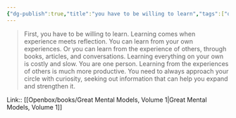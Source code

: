```yaml
---
{"dg-publish":true,"title":"you have to be willing to learn","tags":["quotes"],"date":"2024-05-06T10:21:41+03:00","modified_at":"2024-05-22T15:35:40+03:00","aliases":"you have to be willing to learn","dg-path":"/quotes/202405061022.md","permalink":"/quotes/202405061022/","dgPassFrontmatter":true}
---
```



> First, you have to be willing to learn. Learning comes when experience meets reflection. You can learn from your own experiences. Or you can learn from the experience of others, through books, articles, and conversations. Learning everything on your own is costly and slow. You are one person. Learning from the experiences of others is much more productive. You need to always approach your circle with curiosity, seeking out information that can help you expand and strengthen it.

Link:: [[Openbox/books/Great Mental Models, Volume 1|Great Mental Models, Volume 1]]
